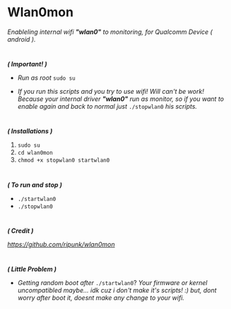 # Wlan0mon
*Enableling internal wifi **"wlan0"** to monitoring,
for Qualcomm Device ( android ).*
#
#
***( Important! )***

- *Run as root* ```sudo su```

- *If you run this scripts and you try to use wifi! 
Will can't be work! 
Because your internal driver **"wlan0"** run as monitor, 
so if you want to enable again and back to normal 
just* ```./stopwlan0``` *his scripts.*
#
***( Installations )***

1. ```sudo su```
2. ```cd wlan0mon```
3. ```chmod +x stopwlan0 startwlan0```
#
***( To run and stop )***
 
- ```./startwlan0```
- ```./stopwlan0``` 
#
***( Credit )***

*https://github.com/ripunk/wlan0mon*
#
***( Little Problem )***

- *Getting random boot after* ```./startwlan0```?
*Your firmware or kernel uncompatibled maybe...
idk cuz i don't make it's scripts! :)* 
*but, dont worry after boot it, doesnt make any change to your wifi.*
